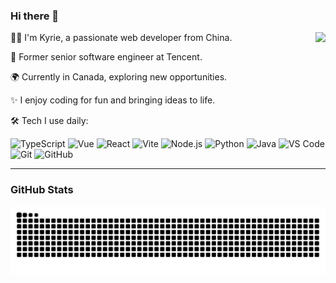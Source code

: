 ### Hi there 👋

<img align="right" src="https://github-readme-stats.vercel.app/api?username=honkinglin&show_icons=true&icon_color=805AD5&text_color=718096&bg_color=ffffff&hide_title=true" />

👨‍💻 I'm Kyrie, a passionate web developer from China.    

💼 Former senior software engineer at Tencent.    

🌍 Currently in Canada, exploring new opportunities.  

✨ I enjoy coding for fun and bringing ideas to life.    

 🛠 Tech I use daily:
 
  ![TypeScript](https://img.shields.io/badge/-Typescript-black?style=plastic&logo=typescript)
  ![Vue](https://img.shields.io/badge/-Vue-3b2e5a?style=plastic&logo=vue.js)
  ![React](https://img.shields.io/badge/-React-3b2e5a?style=plastic&logo=react)
  ![Vite](https://img.shields.io/badge/-Vite-3b2e5a?style=plastic&logo=vite)
  ![Node.js](https://img.shields.io/badge/-Node.js-339933?style=plastic&logo=nodedotjs&logoColor=white)
  ![Python](https://img.shields.io/badge/-Python-3776AB?style=plastic&logo=python&logoColor=white)
  ![Java](https://img.shields.io/badge/-Java-007396?style=plastic&logo=openjdk&logoColor=white)
  ![VS Code](https://img.shields.io/badge/-VS%20Code-007ACC?style=plastic&logo=visual-studio-code)
  ![Git](https://img.shields.io/badge/-Git-black?style=plastic&logo=git)
  ![GitHub](https://img.shields.io/badge/-GitHub-181717?style=plastic&logo=github)

---

### GitHub Stats

<picture>
  <source media="(prefers-color-scheme: dark)" srcset="https://raw.githubusercontent.com/honkinglin/honkinglin/output/github-snake-dark.svg" />
  <source media="(prefers-color-scheme: light)" srcset="https://raw.githubusercontent.com/honkinglin/honkinglin/output/github-snake.svg" />
  <img alt="github contribution grid snake animation" src="https://raw.githubusercontent.com/honkinglin/honkinglin/output/github-snake.svg" />
</picture>
